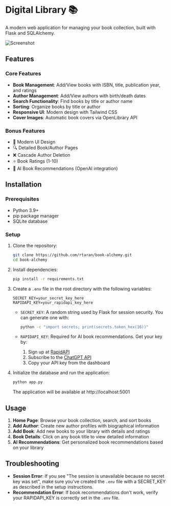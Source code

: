 # Digital Library 📚

A modern web application for managing your book collection, built with Flask and SQLAlchemy.

![Screenshot](https://via.placeholder.com/800x400.png?text=Digital+Library+Screenshot)

## Features

### Core Features
- **Book Management**: Add/View books with ISBN, title, publication year, and ratings
- **Author Management**: Add/View authors with birth/death dates
- **Search Functionality**: Find books by title or author name
- **Sorting**: Organize books by title or author
- **Responsive UI**: Modern design with Tailwind CSS
- **Cover Images**: Automatic book covers via OpenLibrary API

### Bonus Features
- 🎨 Modern UI Design
- 🔍 Detailed Book/Author Pages
- ❌ Cascade Author Deletion
- ⭐ Book Ratings (1-10)
- 🤖 AI Book Recommendations (OpenAI integration)

## Installation

### Prerequisites
- Python 3.9+
- pip package manager
- SQLite database

### Setup
1. Clone the repository:
   ```bash
   git clone https://github.com/rtaran/book-alchemy.git
   cd book-alchemy
   ```

2. Install dependencies:
   ```bash
   pip install -r requirements.txt
   ```

3. Create a `.env` file in the root directory with the following variables:
   ```
   SECRET_KEY=your_secret_key_here
   RAPIDAPI_KEY=your_rapidapi_key_here
   ```

   - `SECRET_KEY`: A random string used by Flask for session security. You can generate one with:
     ```bash
     python -c "import secrets; print(secrets.token_hex(16))"
     ```

   - `RAPIDAPI_KEY`: Required for AI book recommendations. Get your key by:
     1. Sign up at [RapidAPI](https://rapidapi.com/)
     2. Subscribe to the [ChatGPT API](https://rapidapi.com/chatgpt-api-chatgpt-api-default/api/chatgpt-42)
     3. Copy your API key from the dashboard

4. Initialize the database and run the application:
   ```bash
   python app.py
   ```

   The application will be available at http://localhost:5001

## Usage

1. **Home Page**: Browse your book collection, search, and sort books
2. **Add Author**: Create new author profiles with biographical information
3. **Add Book**: Add new books to your library with details and ratings
4. **Book Details**: Click on any book title to view detailed information
5. **AI Recommendations**: Get personalized book recommendations based on your library

## Troubleshooting

- **Session Error**: If you see "The session is unavailable because no secret key was set", make sure you've created the `.env` file with a SECRET_KEY as described in the setup instructions.
- **Recommendation Error**: If book recommendations don't work, verify your RAPIDAPI_KEY is correctly set in the `.env` file.
